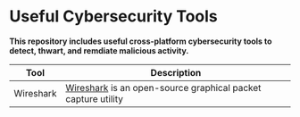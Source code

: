 # Useful Cybersecurity Tools

**This repository includes useful cross-platform cybersecurity tools to detect, thwart, and remdiate malicious activity.**

| Tool                                               | Description                                                                                     |
| ---------------------------------------------------- | ----------------------------------------------------------------------------------------------- |
| Wireshark                                           | <a href="https://www.wireshark.org/">Wireshark</a> is an open-source graphical packet capture utility                           |
